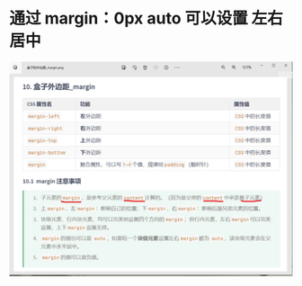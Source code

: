 # 通过 margin：0px auto 可以设置 左右居中

![Alt text](%E7%9B%92%E5%AD%90%E5%A4%96%E8%BE%B9%E8%B7%9D_margin.png)
